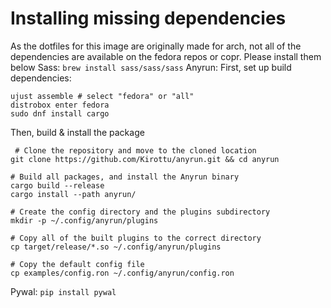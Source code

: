 # Installing missing dependencies
As the dotfiles for this image are originally made for arch, not all of the dependencies are available on the fedora repos or copr. Please install them below
Sass: `brew install sass/sass/sass`
Anyrun:
First, set up build dependencies:
```
ujust assemble # select "fedora" or "all"
distrobox enter fedora
sudo dnf install cargo
```
Then, build & install the package
```
 # Clone the repository and move to the cloned location
git clone https://github.com/Kirottu/anyrun.git && cd anyrun

# Build all packages, and install the Anyrun binary
cargo build --release
cargo install --path anyrun/

# Create the config directory and the plugins subdirectory
mkdir -p ~/.config/anyrun/plugins

# Copy all of the built plugins to the correct directory
cp target/release/*.so ~/.config/anyrun/plugins

# Copy the default config file
cp examples/config.ron ~/.config/anyrun/config.ron
```
Pywal: `pip install pywal`
